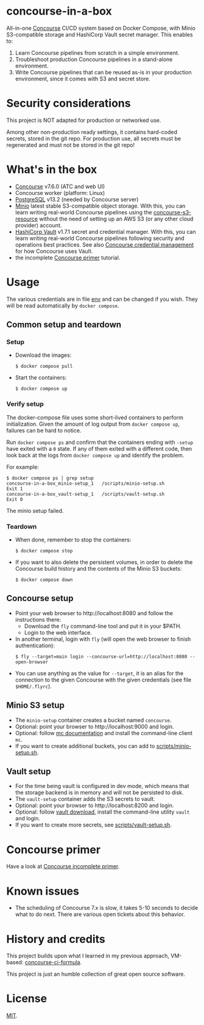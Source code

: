 # concourse-in-a-box

All-in-one [Concourse] CI/CD system based on Docker Compose, with Minio S3-compatible storage and HashiCorp Vault secret manager. This enables to:

1. Learn Concourse pipelines from scratch in a simple environment.
2. Troubleshoot production Concourse pipelines in a stand-alone environment.
3. Write Concourse pipelines that can be reused as-is in your production environment, since it comes with S3 and secret store.

# Security considerations

This project is NOT adapted for production or networked use.

Among other non-production ready settings, it contains hard-coded secrets, stored in the git repo. For production use, all secrets must be regenerated and must not be stored in the git repo!

# What's in the box

* [Concourse] v7.6.0 (ATC and web UI)
* Concourse worker (platform: Linux)
* [PostgreSQL] v13.2 (needed by Concourse server)
* [Minio] latest stable S3-compatible object storage. With this, you can learn writing real-world Concourse pipelines using the [concourse-s3-resource] without the need of setting up an AWS S3 (or any other cloud provider) account.
* [HashiCorp Vault] v1.7.1 secret and credential manager. With this, you can learn writing real-world Concourse pipelines following security and operations best practices. See also [Concourse credential management] for how Concourse uses Vault.
* the incomplete [Concourse primer](doc/concourse-primer.md) tutorial.

# Usage

The various credentials are in file [env](./.env) and can be changed if you wish. They will be read automatically by `docker compose`.

## Common setup and teardown

### Setup

* Download the images:
  ```
  $ docker compose pull
  ```

* Start the containers:
  ```
  $ docker compose up
  ```

### Verify setup

The docker-compose file uses some short-lived containers to perform initialization. Given the amount of log output from `docker compose up`, failures can be hard to notice.

Run `docker compose ps` and confirm that the containers ending with `-setup` have exited with a `0` state. If any of them exited with a different code, then look back at the logs from `docker compose up` and identify the problem.

For example:

```
$ docker compose ps | grep setup
concourse-in-a-box_minio-setup_1   /scripts/minio-setup.sh          Exit 1
concourse-in-a-box_vault-setup_1   /scripts/vault-setup.sh          Exit 0
```

The minio setup failed.

### Teardown

* When done, remember to stop the containers:
  ```
  $ docker compose stop
  ```
* If you want to also delete the persistent volumes, in order to delete the Concourse build history and the contents of the Minio S3 buckets:
  ```
  $ docker compose down
  ```

## Concourse setup

* Point your web browser to http://localhost:8080 and follow the instructions there:
  * Download the `fly` command-line tool and put it in your $PATH.
  * Login to the web interface.
* In another terminal, login with `fly` (will open the web browser to finish authentication):
  ```
  $ fly --target=main login --concourse-url=http://localhost:8080 --open-browser
  ```
* You can use anything as the value for `--target`, it is an alias for the connection to the given Concourse with the given credentials (see file `$HOME/.flyrc`).

## Minio S3 setup

* The `minio-setup` container creates a bucket named `concourse`.
* Optional: point your browser to http://localhost:9000 and login.
* Optional: follow [mc documentation] and install the command-line client `mc`.
* If you want to create additional buckets, you can add to [scripts/minio-setup.sh](scripts/minio-setup.sh).

## Vault setup

* For the time being vault is configured in dev mode, which means that the storage backend is in memory and will not be persisted to disk.
* The `vault-setup` container adds the S3 secrets to vault.
* Optional: point your browser to http://localhost:8200 and login.
* Optional: follow [vault download], install the command-line utility `vault` and login.
* If you want to create more secrets, see [scripts/vault-setup.sh](scripts/vault-setup.sh).

# Concourse primer

Have a look at [Concourse incomplete primer](./doc/concourse-primer.md).

# Known issues

* The scheduling of Concourse 7.x is slow, it takes 5-10 seconds to decide what to do next. There are various open tickets about this behavior.

# History and credits

This project builds upon what I learned in my previous approach, VM-based: [concourse-ci-formula](https://github.com/marco-m/concourse-ci-formula).

This project is just an humble collection of great open source software.

# License

[MIT](LICENSE).


[concourse]: https://concourse-ci.org/
[concourse credential management]: https://concourse-ci.org/creds.html
[concourse-s3-resource]: https://github.com/concourse/s3-resource/
[minio]: https://min.io/
[mc documentation]: https://docs.min.io/minio/baremetal/reference/minio-cli/minio-mc.html
[HashiCorp Vault]: https://www.hashicorp.com/products/vault
[vault download]: https://www.vaultproject.io/downloads
[PostgreSQL]: https://www.postgresql.org/
